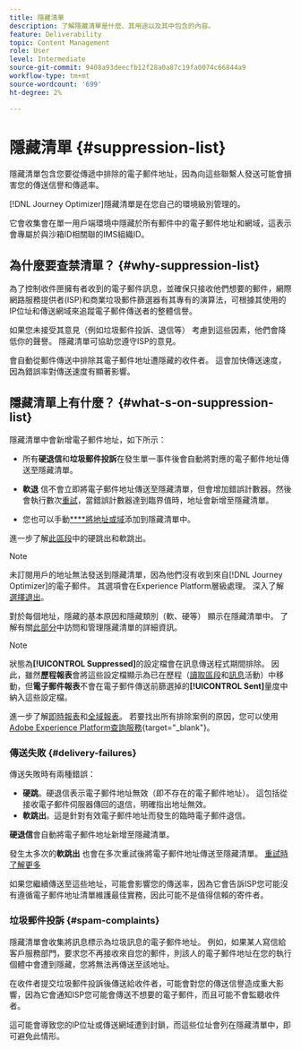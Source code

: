 ```yaml
---
title: 隱藏清單
description: 了解隱藏清單是什麼、其用途以及其中包含的內容。
feature: Deliverability
topic: Content Management
role: User
level: Intermediate
source-git-commit: 9408a93deecfb12f28a0a87c19fa0074c66844a9
workflow-type: tm+mt
source-wordcount: '699'
ht-degree: 2%

---
```


# 隱藏清單 {#suppression-list}

隱藏清單包含您要從傳遞中排除的電子郵件地址，因為向這些聯繫人發送可能會損害您的傳送信譽和傳遞率。

[!DNL Journey Optimizer]隱藏清單是在您自己的環境級別管理的。

它會收集會在單一用戶端環境中隱藏於所有郵件中的電子郵件地址和網域，這表示會專屬於與沙箱ID相關聯的IMS組織ID。

<!--It gathers spam complaints, hard bounces, and soft bounces that occur consistently.-->

## 為什麼要查禁清單？ {#why-suppression-list}

為了控制收件匣擁有者收到的電子郵件訊息，並確保只接收他們想要的郵件，網際網路服務提供者(ISP)和商業垃圾郵件篩選器有其專有的演算法，可根據其使用的IP位址和傳送網域來追蹤電子郵件傳送者的整體信譽。

如果您未接受其意見（例如垃圾郵件投訴、退信等） 考慮到這些因素，他們會降低你的聲譽。 隱藏清單可協助您遵守ISP的意見。

會自動從郵件傳送中排除其電子郵件地址遭隱藏的收件者。 這會加快傳送速度，因為錯誤率對傳送速度有顯著影響。

## 隱藏清單上有什麼？ {#what-s-on-suppression-list}

隱藏清單中會新增電子郵件地址，如下所示：

* 所有&#x200B;**硬退信**&#x200B;和&#x200B;**垃圾郵件投訴**&#x200B;在發生單一事件後會自動將對應的電子郵件地址傳送至隱藏清單。

* **軟退** <!--and temporary **ignored** errors--> 信不會立即將電子郵件地址傳送至隱藏清單，但會增加錯誤計數器。然後會執行數次[重試](configuration/retries.md)，當錯誤計數器達到臨界值時，地址會新增至隱藏清單。

* 您也可以手動&#x200B;[****&#x200B;將地址或域](configuration/manage-suppression-list.md#add-addresses-and-domains)添加到隱藏清單中。

進一步了解[此區段](#delivery-failures)中的硬跳出和軟跳出。

>[!NOTE]
>
>未訂閱用戶的地址無法發送到隱藏清單，因為他們沒有收到來自[!DNL Journey Optimizer]的電子郵件。 其選項會在Experience Platform層級處理。 深入了解[選擇退出](../using/consent.md)。
<!--Email addresses of recipients who **unsubscribe** from your sendings are NOT sent to the suppression list. Confirmed by eng.: "Subscribe and Unsubscribe are handled by the Consent/Subscription service. A user that opts out will not make it to the suppression list – we won’t send them emails."-->

對於每個地址，隱藏的基本原因和隱藏類別（軟、硬等） 顯示在隱藏清單中。 了解有關[此部分](configuration/manage-suppression-list.md)中訪問和管理隱藏清單的詳細資訊。

<!--Once a message is sent, the message logs allow you to view the delivery status for each recipient and the associated failure type and reason. [Learn more about monitoring message execution](monitoring.md). NO ACCESS TO LOGS YET-->

>[!NOTE]
>
>狀態為&#x200B;**[!UICONTROL Suppressed]**&#x200B;的設定檔會在訊息傳送程式期間排除。 因此，雖然&#x200B;**歷程報表**&#x200B;會將這些設定檔顯示為已在歷程（[讀取區段](building-journeys/read-segment.md)和[訊息](building-journeys/journeys-message.md)活動）中移動，但&#x200B;**電子郵件報表**&#x200B;不會在電子郵件傳送前篩選掉的&#x200B;**[!UICONTROL Sent]**&#x200B;量度中納入這些設定檔。
>
>進一步了解[即時報表](reports/live-report.md)和[全域報表](reports/global-report.md)。 若要找出所有排除案例的原因，您可以使用[Adobe Experience Platform查詢服務](https://experienceleague.adobe.com/docs/experience-platform/query/api/getting-started.html){target=&quot;_blank&quot;}。

### 傳送失敗 {#delivery-failures}

傳送失敗時有兩種錯誤：

* **硬跳**。硬退信表示電子郵件地址無效（即不存在的電子郵件地址）。 這包括從接收電子郵件伺服器傳回的退信，明確指出地址無效。
* **軟跳出**。這是針對有效電子郵件地址而發生的臨時電子郵件退信。
<!--* **Ignored**. This is an email bounce that occurred for a valid email address but is known to be temporary, such as a failed connection attempt, a temporary Spam-related issue (email reputation), or a temporary technical issue.-->

**硬退信**&#x200B;會自動將電子郵件地址新增至隱藏清單。

發生太多次的&#x200B;**軟跳出** <!--or an **ignored** error-->也會在多次重試後將電子郵件地址傳送至隱藏清單。 [重試時了解更多](configuration/retries.md)

如果您繼續傳送至這些地址，可能會影響您的傳送率，因為它會告訴ISP您可能沒有遵循電子郵件地址清單維護最佳實務，因此可能不是值得信賴的寄件者。

### 垃圾郵件投訴 {#spam-complaints}

隱藏清單會收集將訊息標示為垃圾訊息的電子郵件地址。 例如，如果某人寫信給客戶服務部門，要求您不再接收來自您的郵件，則該人的電子郵件地址在您的執行個體中會遭到隱藏，您將無法再傳送至該地址。

在收件者提交垃圾郵件投訴後傳送給收件者，可能會對您的傳送信譽造成重大影響，因為它會通知ISP您可能會傳送不想要的電子郵件，而且可能不會監聽收件者。

這可能會導致您的IP位址或傳送網域遭到封鎖，而這些位址會列在隱藏清單中，即可避免此情形。

<!--### Unsubscriptions {#unsubscriptions}

Every email sent to recipients must include an unsubscribe link. Upon clicking this link, if a recipient confirms [opting out](consent.md), the corresponding email address is immediately sent to the suppression list. This user must not receive communication from your brand until subscribed again.
NOT TRUE > "Subscribe and Unsubscribe are handled by the Consent/Subscription service. A user that opts out will not make it to the suppression list – we won’t send them emails."-->

<!--MOVED to Configuration/Retries section

The threshold is set at three errors:
* For the same delivery, at the third attempt, the address is suppressed.
* If there are different deliveries and two errors occur at least 24 hours apart, the error counter is incremented upon each error and the address is also suppressed at the third attempt.
When a delivery is successful after a retry, the error counter of the address is reinitialized.

### Retries {#retries}

If a message fails due to a temporary bounce of the **Ignored** type, retries will be performed for **3.5 days** from the time the message was added to the email queue.

The minimum delay between retries and the maximum number of retries to be performed are ///managed by the Enhanced MTA/// based on how well an IP is performing, both historically and currently at a given domain.

After 3.5 days, any message in the retry queue will be removed from the queue and sent back as a bounce.-->
